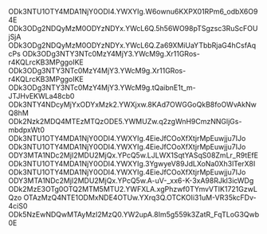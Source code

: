 ODk3NTU1OTY4MDA1NjY0ODI4.YWXYIg.W6ownu6KXPX01RPm6_odbX6O94E
ODk3ODg2NDQyMzM0ODYzNDYx.YWcL6Q.5h56WO98pTSgzsc3RuScFOUjSjA
ODk3ODg2NDQyMzM0ODYzNDYx.YWcL6Q.Za69XMiUaYTbbRjaG4hCsfAqcPs
ODk3ODg3NTY3NTc0MzY4MjY3.YWcM9g.Xr11GRos-r4KQLrcKB3MPggoIKE
ODk3ODg3NTY3NTc0MzY4MjY3.YWcM9g.Xr11GRos-r4KQLrcKB3MPggoIKE
ODk3ODg3NTY3NTc0MzY4MjY3.YWcM9g.tQaibnE1t_m-JTJHvEKWLa48cb0
ODk3NTY4NDcyMjYxODYxMzk2.YWXjxw.8KAd7OWGGoQkB8foOWvAkNwQ8hM
ODk2Nzk2MDQ4MTEzMTQzODE5.YWMUZw.q2zgWnH9CmzNNGljGs-mbdpxWt0
ODk3NTU1OTY4MDA1NjY0ODI4.YWXYIg.4EieJfCOoXfXtjrMpEuwjju7IJo
ODk3NTU1OTY4MDA1NjY0ODI4.YWXYIg.4EieJfCOoXfXtjrMpEuwjju7IJo
ODY3MTA1NDc2MjI2MDU2MjQx.YPcQ5w.LJLWX1SqtYASqS08ZmLr_R9tEfE
ODk3NTU1OTY4MDA1NjY0ODI4.YWXYIg.3YgwyeV89JdLXoNa0Xh3lTerX8I
ODk3NTU1OTY4MDA1NjY0ODI4.YWXYIg.4EieJfCOoXfXtjrMpEuwjju7IJo
ODY3MTA1NDc2MjI2MDU2MjQx.YPcQ5w.A-uV-_xx6-K-3xA98RJkl3icWDg
ODk2MzE3OTg0OTQ2MTM5MTU2.YWFXLA.xgPhzwf0TYmvVTIK1721GzwLQzo
OTAzMzQ4NTE1ODMxNDE4OTUw.YXrq3Q.OTCKOIi31uM-VR35kcFDv-4ciS0
ODk5NzEwNDQwMTAyMzI2MzQ0.YW2upA.8Im5g559k3ZatR_FqTLoG3Qwb0E
